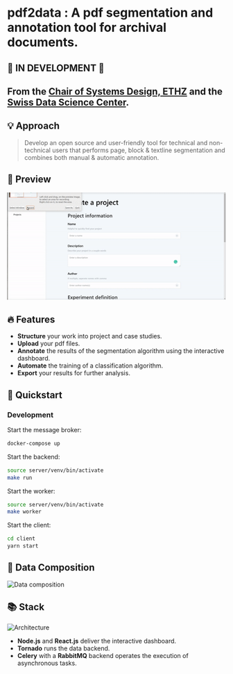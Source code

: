 # pdf2data : A pdf segmentation and annotation tool for archival documents.

## 🚧 IN DEVELOPMENT 🚧

## From the [Chair of Systems Design, ETHZ](https://www.sg.ethz.ch/) and the [Swiss Data Science Center](https://datascience.ch/).

## 💡 Approach

> Develop an <orange>open source</orange> and <orange>user-friendly</orange> tool for <green>technical</green> and <green>non-technical</green> users that performs <purple>page, block & textline</purple> <red>segmentation</red> and combines both <turquoise>manual & automatic</turquoise> annotation.

## 🎥 Preview

![Preview](./preview.gif)

## 🔥 Features

- **Structure** your work into project and case studies.
- **Upload** your pdf files.
- **Annotate** the results of the segmentation algorithm using the interactive dashboard.
- **Automate** the training of a classification algorithm.
- **Export** your results for further analysis.

## 🚀 Quickstart

### Development

Start the message broker:

```bash
docker-compose up
```

Start the backend:

```bash
source server/venv/bin/activate
make run
```

Start the worker:

```bash
source server/venv/bin/activate
make worker
```

Start the client:

```bash
cd client
yarn start
```

## 🧮 Data Composition

<image src="./docs/structure.png" width=600 alt="Data composition"/>

## 📚 Stack

<image src="./docs/architecture.png" width=600 alt="Architecture"/>

- **Node.js** and **React.js** deliver the interactive dashboard.
- **Tornado** runs the data backend.
- **Celery** with a **RabbitMQ** backend operates the execution of asynchronous tasks.

